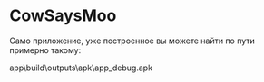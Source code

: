 # CowSaysMoo

Само приложение, уже построенное вы можете найти по пути примерно такому:

app\build\outputs\apk\app_debug.apk